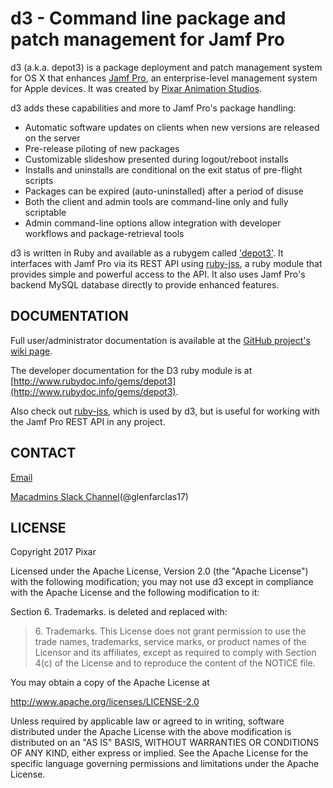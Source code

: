 # d3 - Command line package and patch management for Jamf Pro

d3 (a.k.a. depot3) is a package deployment and patch management system for OS X that enhances
[Jamf Pro](https://www.jamf.com/products/jamf-pro/), an enterprise-level management system for Apple devices. It was created by [Pixar Animation Studios](http://www.pixar.com/).


d3 adds these capabilities and more to Jamf Pro's package handling:

* Automatic software updates on clients when new versions are released on the server
* Pre-release piloting of new packages
* Customizable slideshow presented during logout/reboot installs
* Installs and uninstalls are conditional on the exit status of pre-flight scripts
* Packages can be expired (auto-uninstalled) after a period of disuse
* Both the client and admin tools are command-line only and fully scriptable
* Admin command-line options allow integration with developer workflows and package-retrieval tools

d3 is written in Ruby and available as a rubygem called ['depot3'](https://rubygems.org/gems/depot3). It interfaces with Jamf Pro via its REST API using [ruby-jss](https://github.com/PixarAnimationStudios/ruby-jss), a ruby module that provides simple and powerful access to the API. It also uses Jamf Pro's backend MySQL database directly to provide enhanced features.

## DOCUMENTATION

Full user/administrator documentation is available at the [GitHub project's wiki page](https://github.com/PixarAnimationStudios/depot3/wiki).

The developer documentation for the D3 ruby module is at [http://www.rubydoc.info/gems/depot3](http://www.rubydoc.info/gems/depot3).

Also check out [ruby-jss](https://github.com/PixarAnimationStudios/ruby-jss), which is used by d3, but is useful for working with the Jamf Pro REST API in any project.


## CONTACT

[Email](mailto:d3@pixar.com)

[Macadmins Slack Channel](https://macadmins.slack.com/messages/#d3/)(@glenfarclas17)

## LICENSE

Copyright 2017 Pixar

Licensed under the Apache License, Version 2.0 (the "Apache License")
with the following modification; you may not use d3 except in
compliance with the Apache License and the following modification to it:

Section 6. Trademarks. is deleted and replaced with:

> 6\. Trademarks. This License does not grant permission to use the trade names, trademarks, service marks, or product names of the Licensor and its affiliates, except as required to comply with Section 4(c) of the License and to reproduce the content of the NOTICE file.

You may obtain a copy of the Apache License at

   http://www.apache.org/licenses/LICENSE-2.0

Unless required by applicable law or agreed to in writing, software
distributed under the Apache License with the above modification is
distributed on an "AS IS" BASIS, WITHOUT WARRANTIES OR CONDITIONS OF ANY
KIND, either express or implied. See the Apache License for the specific
language governing permissions and limitations under the Apache License.

